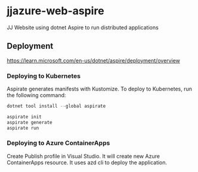 # jjazure-web-aspire
JJ Website using dotnet Aspire to run distributed applications

## Deployment

https://learn.microsoft.com/en-us/dotnet/aspire/deployment/overview

### Deploying to Kubernetes

Aspirate generates manifests with Kustomize. To deploy to Kubernetes, run the following command:

```powershell
dotnet tool install --global aspirate

aspirate init
aspirate generate
aspirate run
```

### Deploying to Azure ContainerApps

Create Publish profile in Visual Studio. It will create new Azure ContainerApps resource. It uses azd cli to deploy the application.
